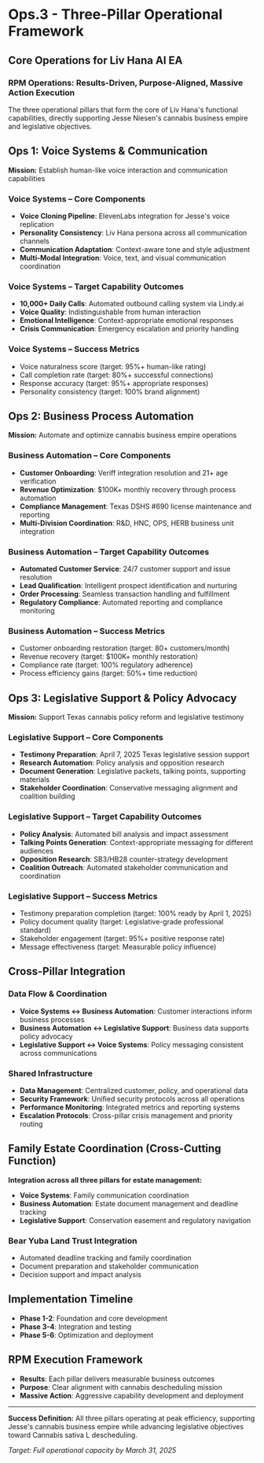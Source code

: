 # Ops.3 - Three-Pillar Operational Framework

## Core Operations for Liv Hana AI EA

### RPM Operations: Results-Driven, Purpose-Aligned, Massive Action Execution

The three operational pillars that form the core of Liv Hana's functional capabilities, directly supporting Jesse Niesen's cannabis business empire and legislative objectives.

## Ops 1: Voice Systems & Communication

**Mission:** Establish human-like voice interaction and communication capabilities

### Voice Systems – Core Components

- **Voice Cloning Pipeline**: ElevenLabs integration for Jesse's voice replication
- **Personality Consistency**: Liv Hana persona across all communication channels
- **Communication Adaptation**: Context-aware tone and style adjustment
- **Multi-Modal Integration**: Voice, text, and visual communication coordination

### Voice Systems – Target Capability Outcomes

- **10,000+ Daily Calls**: Automated outbound calling system via Lindy.ai
- **Voice Quality**: Indistinguishable from human interaction
- **Emotional Intelligence**: Context-appropriate emotional responses
- **Crisis Communication**: Emergency escalation and priority handling

### Voice Systems – Success Metrics

- Voice naturalness score (target: 95%+ human-like rating)
- Call completion rate (target: 80%+ successful connections)
- Response accuracy (target: 95%+ appropriate responses)
- Personality consistency (target: 100% brand alignment)

## Ops 2: Business Process Automation

**Mission:** Automate and optimize cannabis business empire operations

### Business Automation – Core Components

- **Customer Onboarding**: Veriff integration resolution and 21+ age verification
- **Revenue Optimization**: $100K+ monthly recovery through process automation
- **Compliance Management**: Texas DSHS #690 license maintenance and reporting
- **Multi-Division Coordination**: R&D, HNC, OPS, HERB business unit integration

### Business Automation – Target Capability Outcomes

- **Automated Customer Service**: 24/7 customer support and issue resolution
- **Lead Qualification**: Intelligent prospect identification and nurturing
- **Order Processing**: Seamless transaction handling and fulfillment
- **Regulatory Compliance**: Automated reporting and compliance monitoring

### Business Automation – Success Metrics

- Customer onboarding restoration (target: 80+ customers/month)
- Revenue recovery (target: $100K+ monthly restoration)
- Compliance rate (target: 100% regulatory adherence)
- Process efficiency gains (target: 50%+ time reduction)

## Ops 3: Legislative Support & Policy Advocacy

**Mission:** Support Texas cannabis policy reform and legislative testimony

### Legislative Support – Core Components

- **Testimony Preparation**: April 7, 2025 Texas legislative session support
- **Research Automation**: Policy analysis and opposition research
- **Document Generation**: Legislative packets, talking points, supporting materials
- **Stakeholder Coordination**: Conservative messaging alignment and coalition building

### Legislative Support – Target Capability Outcomes

- **Policy Analysis**: Automated bill analysis and impact assessment
- **Talking Points Generation**: Context-appropriate messaging for different audiences
- **Opposition Research**: SB3/HB28 counter-strategy development
- **Coalition Outreach**: Automated stakeholder communication and coordination

### Legislative Support – Success Metrics

- Testimony preparation completion (target: 100% ready by April 1, 2025)
- Policy document quality (target: Legislative-grade professional standard)
- Stakeholder engagement (target: 95%+ positive response rate)
- Message effectiveness (target: Measurable policy influence)

## Cross-Pillar Integration

### Data Flow & Coordination

- **Voice Systems ↔ Business Automation**: Customer interactions inform business processes
- **Business Automation ↔ Legislative Support**: Business data supports policy advocacy
- **Legislative Support ↔ Voice Systems**: Policy messaging consistent across communications

### Shared Infrastructure

- **Data Management**: Centralized customer, policy, and operational data
- **Security Framework**: Unified security protocols across all operations
- **Performance Monitoring**: Integrated metrics and reporting systems
- **Escalation Protocols**: Cross-pillar crisis management and priority routing

## Family Estate Coordination (Cross-Cutting Function)

**Integration across all three pillars for estate management:**

- **Voice Systems**: Family communication coordination
- **Business Automation**: Estate document management and deadline tracking
- **Legislative Support**: Conservation easement and regulatory navigation

### Bear Yuba Land Trust Integration

- Automated deadline tracking and family coordination
- Document preparation and stakeholder communication
- Decision support and impact analysis

## Implementation Timeline

- **Phase 1-2**: Foundation and core development
- **Phase 3-4**: Integration and testing
- **Phase 5-6**: Optimization and deployment

## RPM Execution Framework

- **Results**: Each pillar delivers measurable business outcomes
- **Purpose**: Clear alignment with cannabis descheduling mission
- **Massive Action**: Aggressive capability development and deployment

---
**Success Definition:** All three pillars operating at peak efficiency, supporting Jesse's cannabis business empire while advancing legislative objectives toward Cannabis sativa L descheduling.

*Target: Full operational capacity by March 31, 2025*

<!-- Last verified: 2025-10-02 -->
